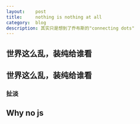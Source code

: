 ```yaml
---
layout:    post
title:     nothing is nothing at all
category:  blog
description: 其实只是想到了乔布斯的"connecting dots"
---
```


## 世界这么乱，装纯给谁看


## 世界这么乱，装纯给谁看

### 扯淡

## Why no js